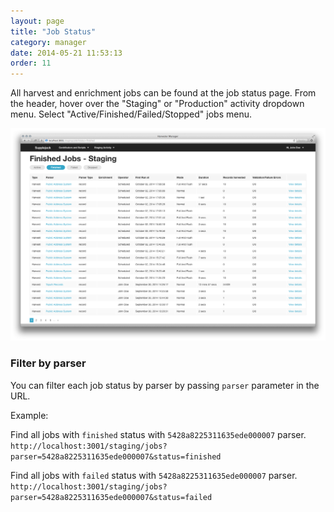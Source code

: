 ```yaml
---
layout: page
title: "Job Status"
category: manager
date: 2014-05-21 11:53:13
order: 11
---
```


All harvest and enrichment jobs can be found at the job status page. From the header, hover over the "Staging" or "Production" activity dropdown menu. Select "Active/Finished/Failed/Stopped" jobs menu.

![Job Status Page](../images/job-status.png)

### Filter by parser
You can filter each job status by parser by passing `parser` parameter in the URL.

Example:

Find all jobs with `finished` status with `5428a8225311635ede000007` parser.
`http://localhost:3001/staging/jobs?parser=5428a8225311635ede000007&status=finished`

Find all jobs with `failed` status with `5428a8225311635ede000007` parser.
`http://localhost:3001/staging/jobs?parser=5428a8225311635ede000007&status=failed`